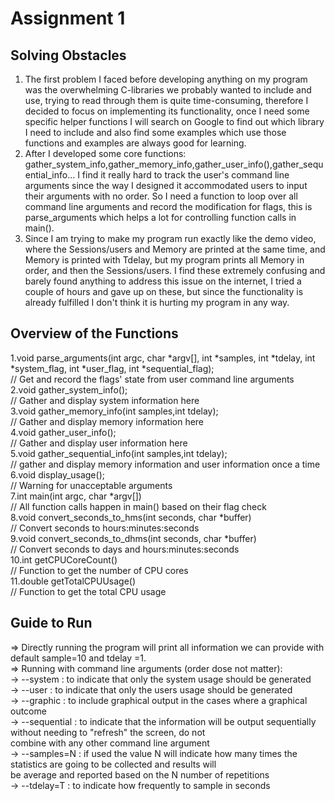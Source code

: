 ##
# Assignment 1

## Solving Obstacles

1. The first problem I faced before developing anything on my program was the overwhelming C-libraries we probably wanted to include and
   use, trying to read through them is quite time-consuming, therefore I decided to focus on implementing its functionality, once I need
   some specific helper functions I will search on Google to find out which library I need to include and also find some examples which use
   those functions and examples are always good for learning.
2. After I developed some core functions: gather_system_info,gather_memory_info,gather_user_info(),gather_sequential_info...
   I find it really hard to track the user's command line arguments since the way I designed it accommodated users to input their
   arguments with no order. So I need a function to loop over all command line arguments and record the modification for flags, this is
   parse_arguments which helps a lot for controlling function calls in main().
3. Since I am trying to make my program run exactly like the demo video, where the Sessions/users and Memory are printed at the same time,
   and Memory is printed with Tdelay, but my program prints all Memory in order, and then the Sessions/users. I find these extremely
   confusing and barely found anything to address this issue on the internet, I tried a couple of hours and gave up on these, but since the functionality is
   already fulfilled I don't think it is hurting my program in any way.


##
## Overview of the Functions 

1.void parse_arguments(int argc, char *argv[], int *samples, int *tdelay, int *system_flag, int *user_flag, int *sequential_flag);<br />
  // Get and record the flags' state from user command line arguments<br />
2.void gather_system_info();<br />
  // Gather and display system information here<br />
3.void gather_memory_info(int samples,int tdelay);<br />
  // Gather and display memory information here<br />
4.void gather_user_info();<br />
  // Gather and display user information here<br />
5.void gather_sequential_info(int samples,int tdelay);<br />
  // gather and display memory information and user information once a time<br />
6.void display_usage();<br />
  // Warning for unacceptable arguments<br />
7.int main(int argc, char *argv[])<br />
  // All function calls happen in main() based on their flag check<br />
8.void convert_seconds_to_hms(int seconds, char *buffer) <br />
  // Convert seconds to hours:minutes:seconds<br />
9.void convert_seconds_to_dhms(int seconds, char *buffer)<br />
  // Convert seconds to days and hours:minutes:seconds<br />
10.int getCPUCoreCount()<br />
  // Function to get the number of CPU cores<br />
11.double getTotalCPUUsage()<br />
  // Function to get the total CPU usage<br />


##
## Guide to Run

=> Directly running the program will print all information we can provide with default sample=10 and tdelay =1.<br />
=> Running with command line arguments (order dose not matter):<br />
  -> --system : to indicate that only the system usage should be generated<br />
  -> --user :  to indicate that only the users usage should be generated<br />
  -> --graphic :  to include graphical output in the cases where a graphical outcome<br />
  -> --sequential : to indicate that the information will be output sequentially without needing to "refresh" the screen, do not<br /> 
                    combine with any other command line argument<br />
  -> --samples=N : if used the value N will indicate how many times the statistics are going to be collected and results will <br />
                   be average and reported based on the N number of repetitions<br />
  -> --tdelay=T : to indicate how frequently to sample in seconds<br />
                   

